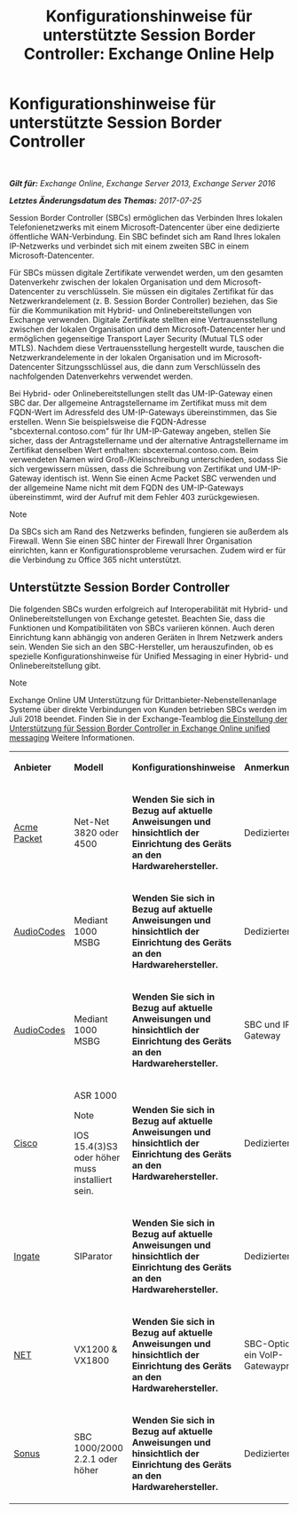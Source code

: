 ﻿---
title: 'Konfigurationshinweise für unterstützte Session Border Controller: Exchange Online Help'
TOCTitle: Konfigurationshinweise für unterstützte Session Border Controller
ms:assetid: d161f94a-a243-4294-93b3-2bf1dc17b59f
ms:mtpsurl: https://technet.microsoft.com/de-de/library/JJ673565(v=EXCHG.150)
ms:contentKeyID: 50554914
ms.date: 05/23/2018
mtps_version: v=EXCHG.150
ms.translationtype: MT
---

# Konfigurationshinweise für unterstützte Session Border Controller

 

_**Gilt für:** Exchange Online, Exchange Server 2013, Exchange Server 2016_

_**Letztes Änderungsdatum des Themas:** 2017-07-25_

Session Border Controller (SBCs) ermöglichen das Verbinden Ihres lokalen Telefonienetzwerks mit einem Microsoft-Datencenter über eine dedizierte öffentliche WAN-Verbindung. Ein SBC befindet sich am Rand Ihres lokalen IP-Netzwerks und verbindet sich mit einem zweiten SBC in einem Microsoft-Datencenter.

Für SBCs müssen digitale Zertifikate verwendet werden, um den gesamten Datenverkehr zwischen der lokalen Organisation und dem Microsoft-Datencenter zu verschlüsseln. Sie müssen ein digitales Zertifikat für das Netzwerkrandelement (z. B. Session Border Controller) beziehen, das Sie für die Kommunikation mit Hybrid- und Onlinebereitstellungen von Exchange verwenden. Digitale Zertifikate stellten eine Vertrauensstellung zwischen der lokalen Organisation und dem Microsoft-Datencenter her und ermöglichen gegenseitige Transport Layer Security (Mutual TLS oder MTLS). Nachdem diese Vertrauensstellung hergestellt wurde, tauschen die Netzwerkrandelemente in der lokalen Organisation und im Microsoft-Datencenter Sitzungsschlüssel aus, die dann zum Verschlüsseln des nachfolgenden Datenverkehrs verwendet werden.

Bei Hybrid- oder Onlinebereitstellungen stellt das UM-IP-Gateway einen SBC dar. Der allgemeine Antragstellername im Zertifikat muss mit dem FQDN-Wert im Adressfeld des UM-IP-Gateways übereinstimmen, das Sie erstellen. Wenn Sie beispielsweise die FQDN-Adresse "sbcexternal.contoso.com" für Ihr UM-IP-Gateway angeben, stellen Sie sicher, dass der Antragstellername und der alternative Antragstellername im Zertifikat denselben Wert enthalten: sbcexternal.contoso.com. Beim verwendeten Namen wird Groß-/Kleinschreibung unterschieden, sodass Sie sich vergewissern müssen, dass die Schreibung von Zertifikat und UM-IP-Gateway identisch ist. Wenn Sie einen Acme Packet SBC verwenden und der allgemeine Name nicht mit dem FQDN des UM-IP-Gateways übereinstimmt, wird der Aufruf mit dem Fehler 403 zurückgewiesen.


> [!NOTE]
> Da SBCs sich am Rand des Netzwerks befinden, fungieren sie außerdem als Firewall. Wenn Sie einen SBC hinter der Firewall Ihrer Organisation einrichten, kann er Konfigurationsprobleme verursachen. Zudem wird er für die Verbindung zu Office 365 nicht unterstützt.



## Unterstützte Session Border Controller

Die folgenden SBCs wurden erfolgreich auf Interoperabilität mit Hybrid- und Onlinebereitstellungen von Exchange getestet. Beachten Sie, dass die Funktionen und Kompatibilitäten von SBCs variieren können. Auch deren Einrichtung kann abhängig von anderen Geräten in Ihrem Netzwerk anders sein. Wenden Sie sich an den SBC-Hersteller, um herauszufinden, ob es spezielle Konfigurationshinweise für Unified Messaging in einer Hybrid- und Onlinebereitstellung gibt.


> [!NOTE]
> Exchange Online UM Unterstützung für Drittanbieter-Nebenstellenanlage Systeme über direkte Verbindungen von Kunden betrieben SBCs werden im Juli 2018 beendet. Finden Sie in der Exchange-Teamblog <A href="https://blogs.technet.microsoft.com/exchange/2017/07/18/discontinuation-of-support-for-session-border-controllers-in-exchange-online-unified-messaging/">die Einstellung der Unterstützung für Session Border Controller in Exchange Online unified messaging</A> Weitere Informationen.




<table>
<colgroup>
<col style="width: 25%" />
<col style="width: 25%" />
<col style="width: 25%" />
<col style="width: 25%" />
</colgroup>
<tbody>
<tr class="odd">
<td><p><strong>Anbieter</strong></p></td>
<td><p><strong>Modell</strong></p></td>
<td><p><strong>Konfigurationshinweise</strong></p></td>
<td><p><strong>Anmerkungen</strong></p></td>
</tr>
<tr class="even">
<td><p><a href="http://www.acmepacket.com">Acme Packet</a></p></td>
<td><p>Net-Net 3820 oder 4500</p></td>
<td><p><strong>Wenden Sie sich in Bezug auf aktuelle Anweisungen und hinsichtlich der Einrichtung des Geräts an den Hardwarehersteller.</strong></p></td>
<td><p>Dedizierter SBC</p></td>
</tr>
<tr class="odd">
<td><p><a href="https://www.audiocodes.com">AudioCodes</a></p></td>
<td><p>Mediant 1000 MSBG</p></td>
<td><p><strong>Wenden Sie sich in Bezug auf aktuelle Anweisungen und hinsichtlich der Einrichtung des Geräts an den Hardwarehersteller.</strong></p></td>
<td><p>Dedizierter SBC</p></td>
</tr>
<tr class="even">
<td><p><a href="https://www.audiocodes.com">AudioCodes</a></p></td>
<td><p>Mediant 1000 MSBG</p></td>
<td><p><strong>Wenden Sie sich in Bezug auf aktuelle Anweisungen und hinsichtlich der Einrichtung des Geräts an den Hardwarehersteller.</strong></p></td>
<td><p>SBC und IP-Gateway</p></td>
</tr>
<tr class="odd">
<td><p><a href="https://www.cisco.com/c/dam/en/us/solutions/collateral/enterprise-networks/unified-access/cube-asr-release-10-0.pdf">Cisco</a></p></td>
<td><p>ASR 1000</p>

> [!NOTE]
> IOS 15.4(3)S3 oder höher muss installiert sein.


</td>
<td><p><strong>Wenden Sie sich in Bezug auf aktuelle Anweisungen und hinsichtlich der Einrichtung des Geräts an den Hardwarehersteller.</strong></p></td>
<td><p>Dedizierter SBC</p></td>
</tr>
<tr class="even">
<td><p><a href="https://www.ingate.com/">Ingate</a></p></td>
<td><p>SIParator</p></td>
<td><p><strong>Wenden Sie sich in Bezug auf aktuelle Anweisungen und hinsichtlich der Einrichtung des Geräts an den Hardwarehersteller.</strong></p></td>
<td><p>Dedizierter SBC</p></td>
</tr>
<tr class="odd">
<td><p><a href="http://www.net.com">NET</a></p></td>
<td><p>VX1200 &amp; VX1800</p></td>
<td><p><strong>Wenden Sie sich in Bezug auf aktuelle Anweisungen und hinsichtlich der Einrichtung des Geräts an den Hardwarehersteller.</strong></p></td>
<td><p>SBC-Option für ein VoIP-Gatewayprodukt</p></td>
</tr>
<tr class="even">
<td><p><a href="http://www.sonus.net/">Sonus</a></p></td>
<td><p>SBC 1000/2000 2.2.1 oder höher</p></td>
<td><p><strong>Wenden Sie sich in Bezug auf aktuelle Anweisungen und hinsichtlich der Einrichtung des Geräts an den Hardwarehersteller.</strong></p></td>
<td><p>Dedizierter SBC</p></td>
</tr>
</tbody>
</table>

